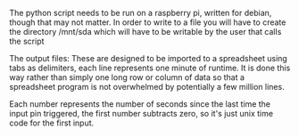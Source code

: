The python script needs to be run on a raspberry pi, written for debian, though
that may not matter.  In order to write to a file you will have to create the
directory /mnt/sda which will have to be writable by the user that calls the script

The output files:
These are designed to be imported to a spreadsheet using tabs as delimiters, each
line represents one minute of runtime.  It is done this way rather than simply
one long row or column of data so that a spreadsheet program is not overwhelmed
by potentially a few million lines.

Each number represents the number of seconds since the last time the input pin
triggered, the first number subtracts zero, so it's just unix time code for the
first input.